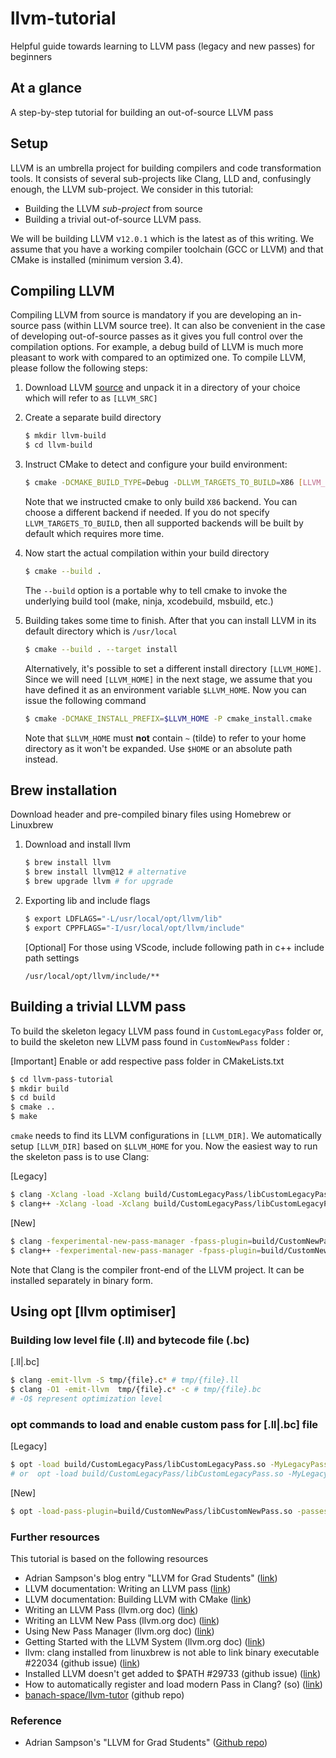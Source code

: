# llvm-tutorial
Helpful guide towards learning to LLVM pass (legacy and new passes) for beginners
## At a glance ##
A step-by-step tutorial for building an out-of-source LLVM pass


## Setup ##

LLVM is an umbrella project for building compilers
and code transformation tools. It consists of several sub-projects like Clang,
LLD and, confusingly enough, the LLVM sub-project. We consider in this tutorial:
- Building the LLVM *sub-project* from source
- Building a trivial out-of-source LLVM pass.

We will be building LLVM v`12.0.1` which is the latest as of this writing.
We assume that you have a working compiler toolchain (GCC or LLVM) and that CMake is installed (minimum version 3.4).


## Compiling LLVM ##
Compiling LLVM from source is mandatory if you are developing an in-source pass (within LLVM source tree).
It can also be convenient in the case of developing out-of-source passes as it gives you full control over the compilation options.
For example, a debug build of LLVM is much more pleasant to work with compared to an optimized one. To compile LLVM, please follow the following steps:

1.  Download LLVM [source](http://llvm.org/releases/)
and unpack it in a directory of your choice which will refer to as `[LLVM_SRC]`

2. Create a separate build directory
    ```bash
    $ mkdir llvm-build
    $ cd llvm-build
    ```
3. Instruct CMake to detect and configure your build environment:

    ```bash
    $ cmake -DCMAKE_BUILD_TYPE=Debug -DLLVM_TARGETS_TO_BUILD=X86 [LLVM_SRC]
    ```
    Note that we instructed cmake to only build `X86` backend.
    You can choose a different backend if needed. If you do not specify `LLVM_TARGETS_TO_BUILD`,
    then all supported backends will be built by default which requires more time.

4. Now start the actual compilation within your build directory

    ```bash
    $ cmake --build .
    ```
    The `--build` option is a portable why to tell cmake to invoke the underlying
    build tool (make, ninja, xcodebuild, msbuild, etc.)

5. Building takes some time to finish. After that you can install LLVM in its default directory which is `/usr/local`
    ```bash
    $ cmake --build . --target install
    ```
    Alternatively, it's possible to set a different install directory `[LLVM_HOME]`.
    Since we will need `[LLVM_HOME]` in the next stage, we assume that you have defined
    it as an environment variable `$LLVM_HOME`. Now you can issue the following command
    ```bash
    $ cmake -DCMAKE_INSTALL_PREFIX=$LLVM_HOME -P cmake_install.cmake
    ```
    Note that `$LLVM_HOME` must __not__ contain `~` (tilde) to refer to your home directory
    as it won't be expanded. Use `$HOME` or an absolute path instead.


## Brew installation ##
Download header and pre-compiled binary files using Homebrew or Linuxbrew

1. Download and install llvm
    ```bash
    $ brew install llvm
    $ brew install llvm@12 # alternative
    $ brew upgrade llvm # for upgrade
    ```

2. Exporting lib and include flags
    ```bash
    $ export LDFLAGS="-L/usr/local/opt/llvm/lib"
    $ export CPPFLAGS="-I/usr/local/opt/llvm/include"
    ```

    [Optional] For those using VScode, include following path in c++ include path settings
    ```
    /usr/local/opt/llvm/include/**
    ```


## Building a trivial LLVM pass ##

To build the skeleton legacy LLVM pass found in `CustomLegacyPass` folder or,
to build the skeleton new LLVM pass found in `CustomNewPass` folder :

[Important] Enable or add respective pass folder in CMakeLists.txt

```bash
$ cd llvm-pass-tutorial
$ mkdir build
$ cd build
$ cmake ..
$ make
```

`cmake` needs to find its LLVM configurations in `[LLVM_DIR]`. We automatically
setup `[LLVM_DIR]` based on `$LLVM_HOME` for you. Now the easiest way to run the skeleton pass is to use Clang:

[Legacy]
```bash
$ clang -Xclang -load -Xclang build/CustomLegacyPass/libCustomLegacyPass.so tmp/{file}.c # C frontend
$ clang++ -Xclang -load -Xclang build/CustomLegacyPass/libCustomLegacyPass.* tmp/{file}.cpp # C++ frontend
```
[New]
```bash
$ clang -fexperimental-new-pass-manager -fpass-plugin=build/CustomNewPass/libCustomNewPass.so  tmp/{file}.c # C frontend
$ clang++ -fexperimental-new-pass-manager -fpass-plugin=build/CustomNewPass/libCustomNewPass.so  tmp/{file}.cpp # C++ frontend
```

Note that Clang is the compiler front-end of the LLVM project.
It can be installed separately in binary form.

## Using opt [llvm optimiser] ##

### Building low level file (.ll) and bytecode file (.bc) ###

[.ll|.bc]
```bash
$ clang -emit-llvm -S tmp/{file}.c* # tmp/{file}.ll
$ clang -O1 -emit-llvm  tmp/{file}.c* -c # tmp/{file}.bc
# -O$ represent optimization level
```


### opt commands to load and enable custom pass for [.ll|.bc] file
[Legacy]
```bash
$ opt -load build/CustomLegacyPass/libCustomLegacyPass.so -MyLegacyPass -disable-output tmp/{file}.[bc|ll] 
# or  opt -load build/CustomLegacyPass/libCustomLegacyPass.so -MyLegacyPass < tmp/{file}.[bc|ll]  > /dev/null     
```
[New]
```bash
$ opt -load-pass-plugin=build/CustomNewPass/libCustomNewPass.so -passes="MyNewPass"  -disable-output tmp/{file}.[bc|ll]
```

### Further resources
This tutorial is based on the following resources

- Adrian Sampson's blog entry "LLVM for Grad Students" ([link](http://adriansampson.net/blog/llvm.html))
- LLVM documentation: Writing an LLVM pass ([link](http://llvm.org/docs/WritingAnLLVMPass.html))
- LLVM documentation: Building LLVM with CMake ([link](http://llvm.org/docs/CMake.html#cmake-out-of-source-pass))
- Writing an LLVM Pass (llvm.org doc) ([link](https://llvm.org/docs/WritingAnLLVMPass.html))
- Writing an LLVM New Pass (llvm.org doc) ([link](https://llvm.org/docs/WritingAnLLVMNewPMPass.html))
- Using New Pass Manager (llvm.org doc) ([link](https://llvm.org/docs/NewPassManager.html))
- Getting Started with the LLVM System (llvm.org doc) ([link](https://llvm.org/docs/GettingStarted.html))
- llvm: clang installed from linuxbrew is not able to link binary executable #22034 (github issue) ([link](https://github.com/Homebrew/linuxbrew-core/issues/22034))
- Installed LLVM doesn't get added to $PATH #29733 (github issue) ([link](https://github.com/Homebrew/legacy-homebrew/issues/29733))
- How to automatically register and load modern Pass in Clang? (so) ([link](https://stackoverflow.com/questions/54447985/how-to-automatically-register-and-load-modern-pass-in-clang))
- [banach-space/llvm-tutor](https://github.com/banach-space/llvm-tutor) (github repo)

### Reference ###
- Adrian Sampson's "LLVM for Grad Students" ([Github repo](https://github.com/sampsyo/llvm-pass-skeleton))
